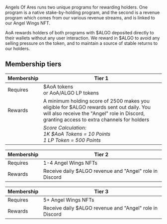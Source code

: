 
Angels Of Ares runs two unique programs for rewarding holders. One program is a native stake-by-holding program, and the second is a revenue program which comes from our various revenue streams, and is linked to our Angel Wings NFT. 

AoA rewards holders of both programs with $ALGO deposited directly to their wallets without any user interaction. We reward in $ALGO to avoid any selling pressure on the token, and to maintain a source of stable returns to our holders.

## Membership tiers

| Membership | Tier 1 |
| --- | --- |
| Requires | $AoA tokens <br/> or AoA/ALGO LP tokens |
| Rewards |  A minimum holding score of 2500 makes you eligible for $ALGO rewards sent out daily. You will also receive the "Angel" role in Discord, granting access to extra channels for holders | 
|| *Score Calculation: <br/> 1K $AoA Tokens = 10 Points<br/> 1 LP Token = 500 Points* |


| Membership | Tier 2 |
| --- | --- |
| Requires | 1-4 Angel Wings NFTs |
| Rewards | Receive daily $ALGO revenue and "Angel" role in Discord |


| Membership | Tier 3 |
| --- | --- |
| Requires | 5+ Angel Wings NFTs |
| Rewards | Receive daily $ALGO revenue and "Angel" role in Discord |
